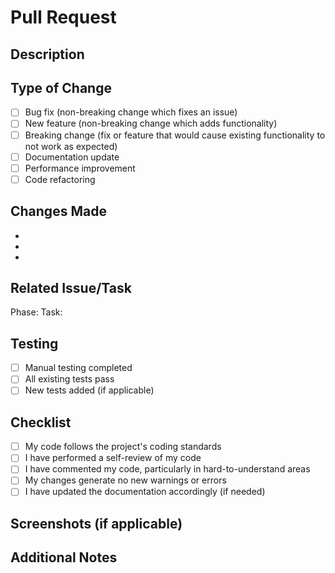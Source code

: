 # Pull Request

## Description
<!-- Provide a brief description of the changes in this PR -->

## Type of Change
<!-- Mark the relevant option with an [x] -->
- [ ] Bug fix (non-breaking change which fixes an issue)
- [ ] New feature (non-breaking change which adds functionality)
- [ ] Breaking change (fix or feature that would cause existing functionality to not work as expected)
- [ ] Documentation update
- [ ] Performance improvement
- [ ] Code refactoring

## Changes Made
<!-- List the specific changes made in this PR -->
-
-
-

## Related Issue/Task
<!-- Reference the task from clip_forge_task_list.md -->
Phase:
Task:

## Testing
<!-- Describe the testing you've done -->
- [ ] Manual testing completed
- [ ] All existing tests pass
- [ ] New tests added (if applicable)

## Checklist
- [ ] My code follows the project's coding standards
- [ ] I have performed a self-review of my code
- [ ] I have commented my code, particularly in hard-to-understand areas
- [ ] My changes generate no new warnings or errors
- [ ] I have updated the documentation accordingly (if needed)

## Screenshots (if applicable)
<!-- Add screenshots to help explain your changes -->

## Additional Notes
<!-- Add any other context about the PR here -->
